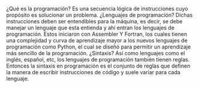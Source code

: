 ¿Qué es la programación?
Es una secuencia lógica de instrucciones cuyo propósito es solucionar un problema.
¿Lenguajes de programación?
Dichas instrucciones deben ser entendibles para la máquina, es decir, se debe manejar un lenguaje que esta entienda y ahí entran los lenguajes de programación. Estos iniciaron con Assembler Y Fortran, los cuales tienen una complejidad y curva de aprendizaje mayor a los nuevos lenguajes de programación como Python, el cual se diseñó para permitir un aprendizaje más sencillo de la programación.
¿Sintaxis?
Así como lenguajes como el inglés, español, etc, los lenguajes de programación también tienen reglas. Entonces la sintaxis en programación es el conjunto de reglas que definen la manera de escribir instrucciones de código y suele variar para cada lenguaje.